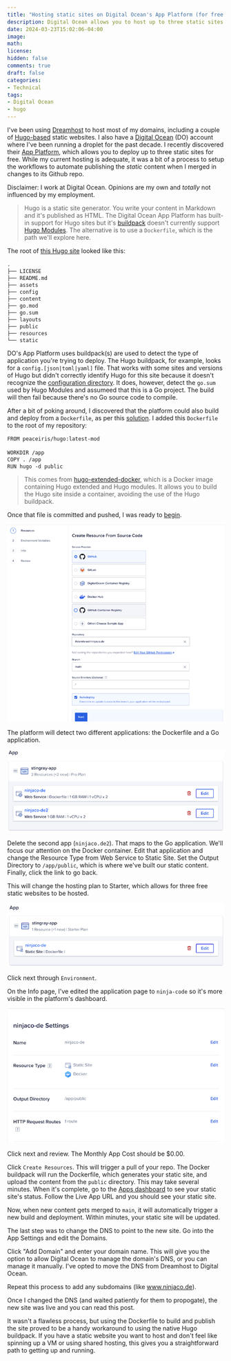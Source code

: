 ```yaml
---
title: "Hosting static sites on Digital Ocean's App Platform (for free!)"
description: Digital Ocean allows you to host up to three static sites for free. In this post, I explore their App Platform in order to automatically deploy this Hugo-based blog from a Github repository.
date: 2024-03-23T15:02:06-04:00
image:
math:
license:
hidden: false
comments: true
draft: false
categories:
- Technical
tags:
- Digital Ocean
- hugo
---
```


I've been using [Dreamhost](https://www.dreamhost.com/) to host most of my domains, including a couple of [Hugo-based](https://gohugo.io) static websites. I also have a [Digital Ocean](https://www.digitalocean.com/) (DO) account where I've been running a droplet for the past decade. I recently discovered their [App Platform](https://www.digitalocean.com/products/app-platform), which allows you to deploy up to three static sites for free. While my current hosting is adequate, it was a bit of a process to setup the workflows to automate publishing the _static_ content when I merged in changes to its Github repo.

Disclaimer: I work at Digital Ocean. Opinions are my own and _totally_ not influenced by my employment.

> Hugo is a static site generator. You write your content in Markdown and it's published as HTML. The Digital Ocean App Platform has built-in support for Hugo sites but it's [buildpack](https://docs.digitalocean.com/products/app-platform/reference/buildpacks/hugo/) doesn't currently support [Hugo Modules](https://gohugo.io/categories/hugo-modules/). The alternative is to use a `Dockerfile`, which is the path we'll explore here.


The root of [this Hugo site](https://github.com/AdamIsrael/ninjaco.de) looked like this:

```console
.
├── LICENSE
├── README.md
├── assets
├── config
├── content
├── go.mod
├── go.sum
├── layouts
├── public
├── resources
└── static
```

DO's App Platform uses buildpack(s) are used to detect the type of application you're trying to deploy. The Hugo buildpack, for example, looks for a `config.[json|toml|yaml]` file. That works with some sites and versions of Hugo but didn't correctly identify Hugo for this site because it doesn't recognize the [configuration directory](https://gohugo.io/getting-started/configuration/#configuration-directory). It does, however, detect the `go.sum` used by Hugo Modules and assumeed that this is a Go project. The build will then fail because there's no Go source code to compile.

After a bit of poking around, I discovered that the platform could also build and deploy from a `Dockerfile`, as per this [solution](https://discourse.gohugo.io/t/issues-with-deploying-on-do-app-platform/44872/5). I added this `Dockerfile` to the root of my repository:

```docker
FROM peaceiris/hugo:latest-mod

WORKDIR /app
COPY . /app
RUN hugo -d public
```

> This comes from [hugo-extended-docker](https://github.com/peaceiris/hugo-extended-docker), which is a Docker image containing Hugo extended and Hugo modules. It allows you to build the Hugo site inside a container, avoiding the use of the Hugo buildpack.

Once that file is committed and pushed, I was ready to [begin](https://cloud.digitalocean.com/apps/new).

![Create Resource from Source Code](create-resource.png)

The platform will detect two different applications: the Dockerfile and a Go application.

![Auto-detected applications](app.png)

Delete the second app (`ninjaco.de2`). That maps to the Go application. We'll focus our attention on the Docker container. Edit that application and change the Resource Type from Web Service to Static Site. Set the Output Directory to `/app/public`, which is where we've built our static content. Finally, click the link to go back.

This will change the hosting plan to Starter, which allows for three free static websites to be hosted.

![The correct application](app2.png)

Click next through `Environment`.

On the Info page, I've edited the application page to `ninja-code` so it's more visible in the platform's dashboard.

![Settings](settings.png)

Click next and review. The Monthly App Cost should be $0.00.

Click `Create Resources`. This will trigger a pull of your repo. The Docker buildpack will run the Dockerfile, which generates your static site, and upload the content from the `public` directory. This may take several minutes. When it's complete, go to the [Apps dashboard](https://cloud.digitalocean.com/apps/) to see your static site's status. Follow the Live App URL and you should see your static site.

Now, when new content gets merged to `main`, it will automatically trigger a new build and deployment. Within minutes, your static site will be updated.

The last step was to change the DNS to point to the new site. Go into the App Settings and edit the Domains.

Click "Add Domain" and enter your domain name. This will give you the option to allow Digital Ocean to manage the domain's DNS, or you can manage it manually. I've opted to move the DNS from Dreamhost to Digital Ocean.

Repeat this process to add any subdomains (like www.ninjaco.de).

Once I changed the DNS (and waited patiently for them to propogate), the new site was live and you can read this post.

It wasn't a flawless process, but using the Dockerfile to build and publish the site proved to be a handy workaround to using the native Hugo buildpack. If you have a static website you want to host and don't feel like spinning up a VM or using shared hosting, this gives you a straightforward path to getting up and running.

